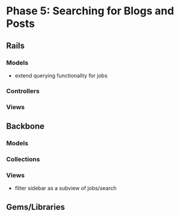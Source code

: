 # Phase 5: Searching for Blogs and Posts

## Rails
### Models
* extend querying functionality for jobs
### Controllers

### Views

## Backbone
### Models

### Collections

### Views
* filter sidebar as a subview of jobs/search

## Gems/Libraries
